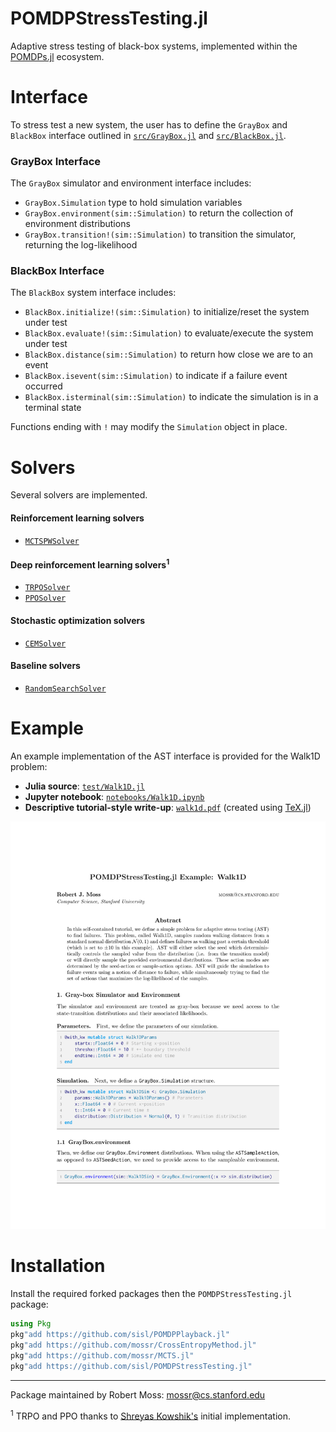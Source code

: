# POMDPStressTesting.jl
Adaptive stress testing of black-box systems, implemented within the [POMDPs.jl](https://github.com/JuliaPOMDP/POMDPs.jl) ecosystem.

# Interface
To stress test a new system, the user has to define the `GrayBox` and `BlackBox` interface outlined in [`src/GrayBox.jl`](https://github.com/mossr/POMDPStressTesting.jl/blob/master/src/GrayBox.jl) and [`src/BlackBox.jl`](https://github.com/mossr/POMDPStressTesting.jl/blob/master/src/BlackBox.jl).

### GrayBox Interface
The `GrayBox` simulator and environment interface includes:
* `GrayBox.Simulation` type to hold simulation variables
* `GrayBox.environment(sim::Simulation)` to return the collection of environment distributions
* `GrayBox.transition!(sim::Simulation)` to transition the simulator, returning the log-likelihood

### BlackBox  Interface
The `BlackBox` system interface includes:
* `BlackBox.initialize!(sim::Simulation)` to initialize/reset the system under test
* `BlackBox.evaluate!(sim::Simulation)` to evaluate/execute the system under test
* `BlackBox.distance(sim::Simulation)` to return how close we are to an event
* `BlackBox.isevent(sim::Simulation)` to indicate if a failure event occurred
* `BlackBox.isterminal(sim::Simulation)` to indicate the simulation is in a terminal state

Functions ending with `!` may modify the `Simulation` object in place.


# Solvers
Several solvers are implemented.

#### Reinforcement learning solvers
* [`MCTSPWSolver`](https://github.com/mossr/POMDPStressTesting.jl/blob/master/src/solvers/mcts.jl)

#### Deep reinforcement learning solvers<sup>1</sup>
* [`TRPOSolver`](https://github.com/mossr/POMDPStressTesting.jl/blob/master/src/solvers/drl/trpo.jl)
* [`PPOSolver`](https://github.com/mossr/POMDPStressTesting.jl/blob/master/src/solvers/drl/ppo.jl)

#### Stochastic optimization solvers
* [`CEMSolver`](https://github.com/mossr/POMDPStressTesting.jl/blob/master/src/solvers/cem.jl)

#### Baseline solvers
* [`RandomSearchSolver`](https://github.com/mossr/POMDPStressTesting.jl/blob/master/src/solvers/random_search.jl)


# Example

An example implementation of the AST interface is provided for the Walk1D problem:
* **Julia source**: [`test/Walk1D.jl`](https://github.com/mossr/POMDPStressTesting.jl/blob/master/test/Walk1D.jl)
* **Jupyter notebook**: [`notebooks/Walk1D.ipynb`](https://github.com/mossr/POMDPStressTesting.jl/blob/master/notebooks/Walk1D.ipynb)
* **Descriptive tutorial-style write-up**: [`walk1d.pdf`](./test/pdf/walk1d.pdf) (created using [TeX.jl](https://github.com/mossr/TeX.jl))

<!-- (https://github.com/mossr/POMDPStressTesting.jl/blob/master/test/walk1d.pdf) -->

<kbd>
<p align="center">
  <a href="./test/pdf/walk1d.pdf">
    <img src="./test/svg/walk1d.svg">
  </a>
</p>
</kbd>

<!-- With an accompanying notebook: [`Walk1D.ipynb`](https://github.com/mossr/POMDPStressTesting.jl/blob/master/notebooks/Walk1D.ipynb) -->

# Installation

Install the required forked packages then the `POMDPStressTesting.jl` package:
```julia
using Pkg
pkg"add https://github.com/sisl/POMDPPlayback.jl"
pkg"add https://github.com/mossr/CrossEntropyMethod.jl"
pkg"add https://github.com/mossr/MCTS.jl"
pkg"add https://github.com/sisl/POMDPStressTesting.jl"
```

---
Package maintained by Robert Moss: mossr@cs.stanford.edu

<sup>1</sup> TRPO and PPO thanks to [Shreyas Kowshik's](https://github.com/shreyas-kowshik/RL-baselines.jl) initial implementation.